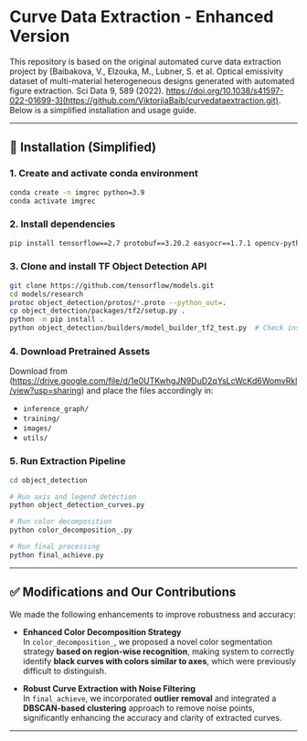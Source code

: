 
# Curve Data Extraction - Enhanced Version

This repository is based on the original automated curve data extraction project by [Baibakova, V., Elzouka, M., Lubner, S. et al. Optical emissivity dataset of multi-material heterogeneous designs generated with automated figure extraction. Sci Data 9, 589 (2022). https://doi.org/10.1038/s41597-022-01699-3](https://github.com/ViktoriiaBaib/curvedataextraction.git). Below is a simplified installation and usage guide.

---

## 🔧 Installation (Simplified)

### 1. Create and activate conda environment

```bash
conda create -n imgrec python=3.9
conda activate imgrec
```

### 2. Install dependencies

```bash
pip install tensorflow==2.7 protobuf==3.20.2 easyocr==1.7.1 opencv-python==4.6.0.66
```

### 3. Clone and install TF Object Detection API

```bash
git clone https://github.com/tensorflow/models.git
cd models/research
protoc object_detection/protos/*.proto --python_out=.
cp object_detection/packages/tf2/setup.py .
python -m pip install .
python object_detection/builders/model_builder_tf2_test.py  # Check install
```

### 4. Download Pretrained Assets

Download from (https://drive.google.com/file/d/1e0UTKwhgJN9DuD2qYsLcWcKd6WomvRkl/view?usp=sharing) and place the files accordingly in:
- `inference_graph/`
- `training/`
- `images/`
- `utils/`

### 5. Run Extraction Pipeline

```bash
cd object_detection

# Run axis and legend detection
python object_detection_curves.py

# Run color decomposition
python color_decomposition_.py

# Run final processing
python final_achieve.py
```

---

## ✅ Modifications and Our Contributions

We made the following enhancements to improve robustness and accuracy:

- **Enhanced Color Decomposition Strategy**  
  In `color_decomposition_`, we proposed a novel color segmentation strategy **based on region-wise recognition**, making system to correctly identify **black curves with colors similar to axes**, which were previously difficult to distinguish.

- **Robust Curve Extraction with Noise Filtering**  
  In `final_achieve`, we incorporated **outlier removal** and integrated a **DBSCAN-based clustering** approach to remove noise points, significantly enhancing the accuracy and clarity of extracted curves.

---

